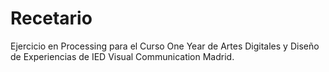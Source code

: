 # Recetario
Ejercicio en Processing para el Curso One Year de Artes Digitales y Diseño de Experiencias de IED Visual Communication Madrid.
